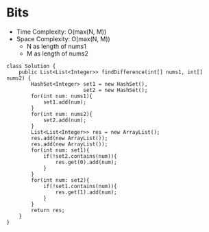 # Bits
* Time Complexity: O(max(N, M))
* Space Complexity: O(max(N, M))
	* N as length of nums1
	* M as length of nums2
```
class Solution {
    public List<List<Integer>> findDifference(int[] nums1, int[] nums2) {
        HashSet<Integer> set1 = new HashSet(),  
                         set2 = new HashSet();
        for(int num: nums1){
            set1.add(num);
        }
        for(int num: nums2){
            set2.add(num);
        }
        List<List<Integer>> res = new ArrayList();
        res.add(new ArrayList());
        res.add(new ArrayList());
        for(int num: set1){
            if(!set2.contains(num)){
                res.get(0).add(num);
            }
        }
        for(int num: set2){
            if(!set1.contains(num)){
                res.get(1).add(num);
            }
        }
        return res;
    }
}
```
